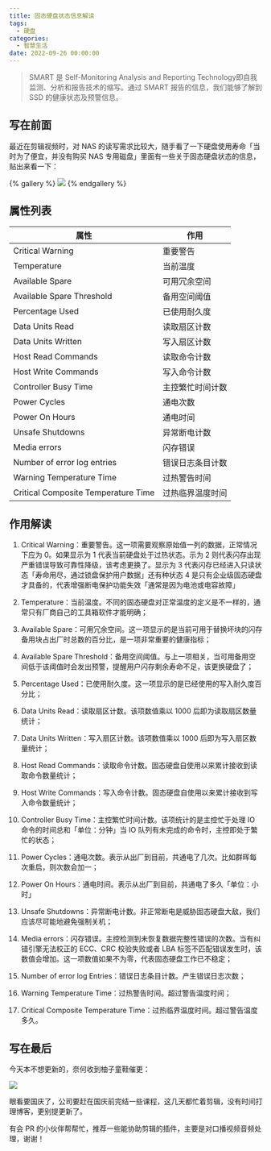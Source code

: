 ```yaml
---
title: 固态硬盘状态信息解读
tags:
  - 硬盘
categories:
  - 智慧生活
date: 2022-09-26 00:00:00
---
```


> SMART 是 Self-Monitoring Analysis and Reporting Technology即自我监测、分析和报告技术的缩写。通过 SMART 报告的信息，我们能够了解到 SSD 的健康状态及预警信息。

<!-- more -->

## 写在前面

最近在剪辑视频时，对 NAS 的读写需求比较大，随手看了一下硬盘使用寿命「当时为了便宜，并没有购买 NAS 专用磁盘」里面有一些关于固态硬盘状态的信息，贴出来看一下：

{% gallery %}
![](https://cdn.dusays.com/2022/09/508-1.jpg)
{% endgallery %}

## 属性列表

| 属性 | 作用 |
| - | - |
| Critical Warning | 重要警告 |
| Temperature | 当前温度 |
| Available Spare | 可用冗余空间 |
| Available Spare Threshold | 备用空间阈值 |
| Percentage Used | 已使用耐久度 |
| Data Units Read | 读取扇区计数 |
| Data Units Written | 写入扇区计数 |
| Host Read Commands | 读取命令计数 |
| Host Write Commands | 写入命令计数 |
| Controller Busy Time | 主控繁忙时间计数 |
| Power Cycles | 通电次数 |
| Power On Hours | 通电时间 |
| Unsafe Shutdowns | 异常断电计数 |
| Media errors | 闪存错误 |
| Number of error log entries | 错误日志条目计数 |
| Warning Temperature Time | 过热警告时间 |
| Critical Composite Temperature Time | 过热临界温度时间 |

## 作用解读

1. Critical Warning：重要警告。这一项需要观察原始值一列的数据，正常情况下应为 0。如果显示为 1 代表当前硬盘处于过热状态。示为 2 则代表闪存出现严重错误导致可靠性降级，该考虑更换了。显示为 3 代表闪存已经进入只读状态「寿命用尽，通过锁盘保护用户数据」还有种状态 4 是只有企业级固态硬盘才具备的，代表增强断电保护功能失效「通常是因为电池或电容故障」

2. Temperature：当前温度。不同的固态硬盘对正常温度的定义是不一样的，通常只有厂商自己的工具箱软件才能明确；

3. Available Spare：可用冗余空间。这一项显示的是当前可用于替换坏块的闪存备用块占出厂时总数的百分比，是一项非常重要的健康指标；

4. Available Spare Threshold：备用空间阈值。与上一项相关，当可用备用空间低于该阈值时会发出预警，提醒用户闪存剩余寿命不足，该更换硬盘了；

5. Percentage Used：已使用耐久度。这一项显示的是已经使用的写入耐久度百分比；

6. Data Units Read：读取扇区计数。该项数值乘以 1000 后即为读取扇区数量统计；

7. Data Units Written：写入扇区计数。该项数值乘以 1000 后即为写入扇区数量统计；

8. Host Read Commands：读取命令计数。固态硬盘自使用以来累计接收到读取命令数量统计；

9. Host Write Commands：写入命令计数。固态硬盘自使用以来累计接收到写入命令数量统计；

10. Controller Busy Time：主控繁忙时间计数。该项统计的是主控忙于处理 IO 命令的时间总和「单位：分钟」当 IO 队列有未完成的命令时，主控即处于繁忙的状态；

11. Power Cycles：通电次数。表示从出厂到目前，共通电了几次。比如群晖每次重启，则次数会加一；

12. Power On Hours：通电时间。表示从出厂到目前，共通电了多久「单位：小时」

13. Unsafe Shutdowns：异常断电计数。非正常断电是威胁固态硬盘大敌，我们应该尽可能地避免强制关机；

14. Media errors：闪存错误。主控检测到未恢复数据完整性错误的次数。当有纠错引擎无法校正的 ECC、CRC 校验失败或者 LBA 标签不匹配错误发生时，该数值会增加。这一项数值如果不为零，代表固态硬盘工作已不稳定；

15. Number of error log Entries：错误日志条目计数。产生错误日志次数；

16. Warning Temperature Time：过热警告时间。超过警告温度时间；

17. Critical Composite Temperature Time：过热临界温度时间。超过警告温度多久。

## 写在最后

今天本不想更新的，奈何收到柚子童鞋催更：

![](https://bu.dusays.com/2022/09/26/6331994b13121.png)

眼看要国庆了，公司要赶在国庆前完结一些课程，这几天都忙着剪辑，没有时间打理博客，更别提更新了。

有会 PR 的小伙伴帮帮忙，推荐一些能协助剪辑的插件，主要是对口播视频音频处理，谢谢！